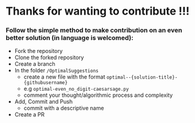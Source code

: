 # Thanks for wanting to contribute !!!




### Follow the simple method to make contribution on an even better solution (in language is welcomed):

- Fork the repository
- Clone the forked repository
- Create a branch
- In the folder `/OptimalSuggestions`
  - create a new file with the format `optimal--{solution-title}-{githubusername}`
  - e.g `optimal-even_no_digit-caesarsage.py`
  - comment your thought/algorithmic process and complexity
- Add, Commit and Push
  - commit with a descriptive name
- Create a PR